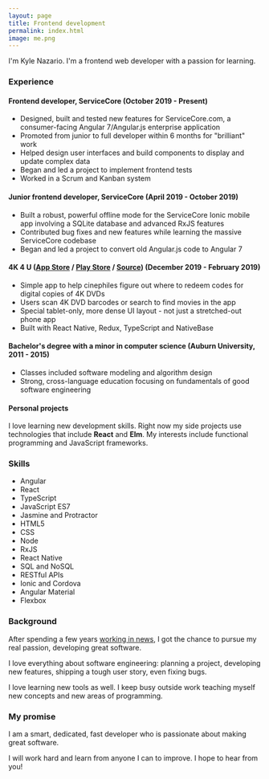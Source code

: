 ```yaml
---
layout: page
title: Frontend development
permalink: index.html
image: me.png
---
```


I'm Kyle Nazario. I'm a frontend web developer with a passion for learning.

### Experience

#### Frontend developer, ServiceCore (October 2019 - Present)

* Designed, built and tested new features for ServiceCore.com, a consumer-facing Angular 7/Angular.js enterprise application
* Promoted from junior to full developer within 6 months for "brilliant" work
* Helped design user interfaces and build components to display and update complex data
* Began and led a project to implement frontend tests
* Worked in a Scrum and Kanban system

#### Junior frontend developer, ServiceCore (April 2019 - October 2019)

* Built a robust, powerful offline mode for the ServiceCore Ionic mobile app involving a SQLite database and advanced RxJS features
* Contributed bug fixes and new features while learning the massive ServiceCore codebase
* Began and led a project to convert old Angular.js code to Angular 7

#### 4K 4 U ([App Store](https://apps.apple.com/us/app/4k-4-u/id1499701546?ign-mpt=uo%3D2) / [Play Store](https://play.google.com/store/apps/details?id=com.kylenazario.fourK4U) / [Source](https://github.com/kyle-n/4k-redeem-guide)) (December 2019 - February 2019)

* Simple app to help cinephiles figure out where to redeem codes for digital copies of 4K DVDs
* Users scan 4K DVD barcodes or search to find movies in the app
* Special tablet-only, more dense UI layout - not just a stretched-out phone app
* Built with React Native, Redux, TypeScript and NativeBase

<h4 id="minor-class-list">Bachelor's degree with a minor in computer science (Auburn University, 2011 - 2015)</h4>

* Classes included software modeling and algorithm design
* Strong, cross-language education focusing on fundamentals of good software engineering

#### Personal projects

I love learning new development skills. Right now my side projects use technologies that include **React** and **Elm**. My interests include functional programming and JavaScript frameworks. 

### Skills

<ul class="multiple-col">
<li>Angular</li>
<li>React</li>
<li>TypeScript</li>
<li>JavaScript ES7</li>
<li>Jasmine and Protractor</li>
<li>HTML5</li>
<li>CSS</li>
<li>Node</li>
<li>RxJS</li>
<li>React Native</li>
<li>SQL and NoSQL</li>
<li>RESTful APIs</li>
<li>Ionic and Cordova</li>
<li>Angular Material</li>
<li>Flexbox</li>
</ul>

### Background

After spending a few years [working in news](./about-me.html), I got the chance to pursue my real passion, developing great software. 

I love everything about software engineering: planning a project, developing new features, shipping a tough user story, even fixing bugs. 

I love learning new tools as well. I keep busy outside work teaching myself new concepts and new areas of programming. 

### My promise

I am a smart, dedicated, fast developer who is passionate about making great software.

I will work hard and learn from anyone I can to improve. I hope to hear from you!